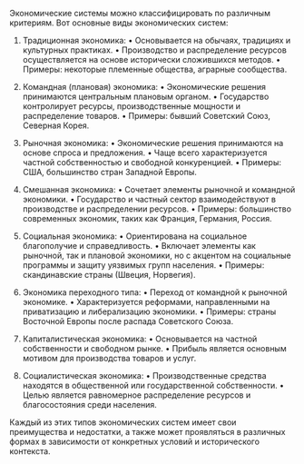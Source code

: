 
Экономические системы можно классифицировать по различным критериям. Вот основные виды экономических систем:

1. Традиционная экономика:
   • Основывается на обычаях, традициях и культурных практиках.
   • Производство и распределение ресурсов осуществляется на основе исторически сложившихся методов.
   • Примеры: некоторые племенные общества, аграрные сообщества.

2. Командная (плановая) экономика:
   • Экономические решения принимаются центральным плановым органом.
   • Государство контролирует ресурсы, производственные мощности и распределение товаров.
   • Примеры: бывший Советский Союз, Северная Корея.

3. Рыночная экономика:
   • Экономические решения принимаются на основе спроса и предложения.
   • Чаще всего характеризуется частной собственностью и свободной конкуренцией.
   • Примеры: США, большинство стран Западной Европы.

4. Смешанная экономика:
   • Сочетает элементы рыночной и командной экономики.
   • Государство и частный сектор взаимодействуют в производстве и распределении ресурсов.
   • Примеры: большинство современных экономик, таких как Франция, Германия, Россия.

5. Социальная экономика:
   • Ориентирована на социальное благополучие и справедливость.
   • Включает элементы как рыночной, так и плановой экономики, но с акцентом на социальные программы и защиту уязвимых групп населения.
   • Примеры: скандинавские страны (Швеция, Норвегия).

6. Экономика переходного типа:
   • Переход от командной к рыночной экономике.
   • Характеризуется реформами, направленными на приватизацию и либерализацию экономики.
   • Примеры: страны Восточной Европы после распада Советского Союза.

7. Капиталистическая экономика:
   • Основывается на частной собственности и свободном рынке.
   • Прибыль является основным мотивом для производства товаров и услуг.

8. Социалистическая экономика:
   • Производственные средства находятся в общественной или государственной собственности.
   • Целью является равномерное распределение ресурсов и благосостояния среди населения.

Каждый из этих типов экономических систем имеет свои преимущества и недостатки, а также может проявляться в различных формах в зависимости от конкретных условий и исторического контекста.